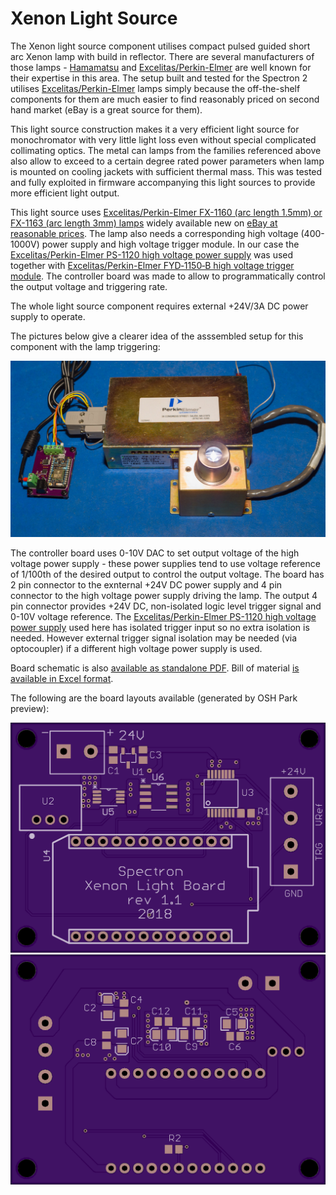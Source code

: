 # Xenon Light Source

The Xenon light source component utilises compact pulsed guided short arc Xenon lamp with build in reflector. There are several manufacturers of those lamps - [Hamamatsu](https://www.hamamatsu.com/eu/en/product/light-and-radiation-sources/lamp/xenon-flash-lamp/index.html) and [Excelitas/Perkin-Elmer](http://www.excelitas.com/Pages/Product/1100-Series-Family.aspx) are well known for their expertise in this area. The setup built and tested for the Spectron 2 utilises [Excelitas/Perkin-Elmer](http://www.excelitas.com/) lamps simply because the off-the-shelf components for them are much easier to find reasonably priced on second hand market (eBay is a great source for them).

This light source construction makes it a very efficient light source for monochromator with very little light loss even without special complicated collimating optics. The metal can lamps from the families referenced above also allow to exceed to a certain degree rated power parameters when lamp is mounted on cooling jackets with sufficient thermal mass. This was tested and fully exploited in firmware accompanying this light sources to provide more efficient light output.

This light source uses [Excelitas/Perkin-Elmer FX-1160 (arc length 1.5mm) or FX-1163 (arc length 3mm) lamps](http://www.excelitas.com/Pages/Product/1100-Series-Family.aspx) widely available new on [eBay at reasonable prices](https://www.ebay.com/itm/Excelitas-FX-1163RT-High-Output-Short-Arc-Xenon-Flashlamp-Flashtube-New-in-Box/122220610629). The lamp also needs a corresponding high voltage (400-1000V) power supply and high voltage trigger module. In our case the [Excelitas/Perkin-Elmer PS-1120 high voltage power supply](http://www.excelitas.com/Downloads/DTS_1100Series_Power_Supplies.pdf) was used together with [Excelitas/Perkin-Elmer FYD‐1150‐B high voltage trigger module](http://www.excelitas.com/Downloads/DTS_1100Series_Trigger_Modules.pdf). The controller board was made to allow to programmatically control the output voltage and triggering rate.

The whole light source component requires external +24V/3A DC power supply to operate.

The pictures below give a clearer idea of the asssembled setup for this component with the lamp triggering:

![SF](images/Xenon-20180630-0002.jpg)

The controller board uses 0-10V DAC to set output voltage of the high voltage power supply - these power supplies tend to use voltage reference of 1/100th of the desired output to control the output voltage. The board has 2 pin connector to the exnternal +24V DC power supply and 4 pin connector to the high voltage power supply driving the lamp. The output 4 pin connector provides +24V DC, non-isolated logic level trigger signal and 0-10V voltage reference. The [Excelitas/Perkin-Elmer PS-1120 high voltage power supply](http://www.excelitas.com/Downloads/DTS_1100Series_Power_Supplies.pdf) used here has isolated trigger input so no extra isolation is needed. However external trigger signal isolation may be needed (via optocoupler) if a different high voltage power supply is used.

Board schematic is also [available as standalone PDF](Xenon_Light.pdf). Bill of material [is available in Excel format](Xenon_Light_BOM.xlsx).

The following are the board layouts available (generated by OSH Park preview):

![SF](images/Spectron2_Xenon_Light_front.png) ![SB](images/Spectron2_Xenon_Light_back.png)